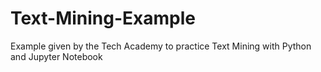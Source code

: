 # Text-Mining-Example
Example given by the Tech Academy to practice Text Mining with Python and Jupyter Notebook
